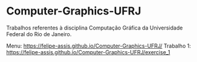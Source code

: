 # Computer-Graphics-UFRJ

Trabalhos referentes à disciplina Computação Gráfica da Universidade Federal do Rio de Janeiro.

Menu: https://felipe-assis.github.io/Computer-Graphics-UFRJ/
Trabalho 1: https://felipe-assis.github.io/Computer-Graphics-UFRJ/exercise_1
